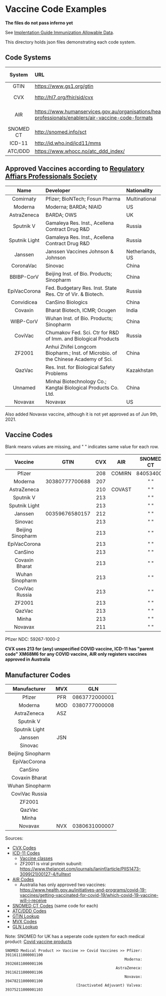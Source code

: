 # Vaccine Code Examples

**The files do not pass inferno yet**

See [Implentation Guide Immunization Allowable Data](http://build.fhir.org/ig/dvci/vaccine-credential-ig/branches/main/StructureDefinition-vaccination-credential-immunization.html).

This directory holds json files demonstrating each code system.

## Code Systems

| System    | URL                                   | Value set          | Manufacturer Required? |
| :-------: | :------------------------------------ | :----------------: | :--------------------: |
| GTIN      | <https://www.gs1.org/gtin>            | VaccineProductGTIN | NO                     |
| CVX       | <http://hl7.org/fhir/sid/cvx>         | VacccineProductCVX | NO (for Covid)         |
| AIR       | <https://www.humanservices.gov.au/organisations/health-professionals/enablers/air-vaccine-code-formats> | Austrailian Immunisation Register Vaccine | NO |
| SNOMED CT | <http://snomed.info/sct>              | VaccineTypeSNOMED  | YES                    |
| ICD-11    | <http://id.who.ind/icd11/mms>         | VaccineTargetICD11 | YES                    |
| ATC/DDD   | <https://www.whocc.no/atc_ddd_index/> | VaccineTargetATC   | YES                    |


## Approved Vaccines according to [Regulatory Affiars Professionals Society](https://www.raps.org/news-and-articles/news-articles/2020/3/covid-19-vaccine-tracker)

| Name          | Developer                                                                         | Nationality     |
| :-----------: | :-------------------------------------------------------------------------------- | :-------------- |
| Comirnaty     | Pfizer; BioNTech; Fosun Pharma                                                    | Multinational   |
| Moderna       | Moderna; BARDA; NIAID                                                             | US              |
| AstraZeneca   | BARDA; OWS                                                                        | UK              | 
| Sputnik V     | Gamaleya Res. Inst., Acellena Contract Drug R&D                                   | Russia          |
| Sputnik Light | Gamaleya Res. Inst., Acellena Contract Drug R&D                                   | Russia          |
| Janssen       | Janssen Vaccines Johnson & Johnson                                                | Netherlands, US |
| CoronaVac     | Sinovac                                                                           | China           |
| BBIBP-CorV    | Beijing Inst. of Bio. Products; Sinopharm                                         | China           |
| EpiVacCorona  | Fed. Budgetary Res. Inst. State Res. Ctr of Vir. & Biotech.                       | Russia          |
| Convidicea    | CanSino Biologics                                                                 | China           |
| Covaxin       | Bharat Biotech, ICMR; Ocugen                                                      | India           |
| WIBP-CorV     | Wuhan Inst. of Bio. Products; Sinopharm                                           | China           |
| CoviVac       | Chumakov Fed. Sci. Ctr for R&D of Imm. and Biological Products                    | Russia          |
| ZF2001        | Anhui Zhifei Longcom Biopharm.; Inst. of Microbio. of the Chinese Academy of Sci. | China           |
| QazVac        | Res. Inst. for Biological Safety Problems                                         | Kazakhstan      |
| Unnamed       | Minhai Biotechnology Co.; Kangtai Biological Products Co. Ltd.                    | China           |
| Novavax       | Novavax                                                                           | US              |

Also added Novavax vaccine, although it is not yet approved as of Jun 9th, 2021.

## Vaccine Codes

Blank means values are missing, and " " indicates same value for each row.

| Vaccine           | GTIN            | CVX      | AIR      | SNOMED CT | ICD-11    | ATC/DDD  |
| :---------------: | :-------------: | :------: | :------: | :-------: | :-------: | :------: |
| Pfizer            |                 | 208      | COMIRN   | 840534001 |  XM0GQ8   | J07BX03  |
| Moderna           | 30380777700688  | 207      |          |   "   "   |  XM0GQ8   |  "   "   |
| AstraZeneca       |                 | 210      | COVAST   |   "   "   |  XM9QW8   |  "   "   |
| Sputnik V         |                 | 213      |          |   "   "   |  XM9QW8   |  "   "   |
| Sputnik Light     |                 | 213      |          |   "   "   |  XM9QW8   |  "   "   |
| Janssen           | 00359676580157  | 212      |          |   "   "   |  XM9QW8   |  "   "   |
| Sinovac           |                 | 213      |          |   "   "   |  XMLNL1   |  "   "   |
| Beijing Sinopharm |                 | 213      |          |   "   "   |  XMLNL1   |  "   "   |
| EpiVacCorona      |                 | 213      |          |   "   "   |  XM5JC5   |  "   "   |
| CanSino           |                 | 213      |          |   "   "   |  XM9QW8   |  "   "   |
| Covaxin Bharat    |                 | 213      |          |   "   "   |  XM1NL1   |  "   "   |
| Wuhan Sinopharm   |                 | 213      |          |   "   "   |  XMLNL1   |  "   "   |
| CoviVac Russia    |                 | 213      |          |   "   "   |  XMLNL1   |  "   "   |
| ZF2001            |                 | 213      |          |   "   "   |  XM5JC5   |  "   "   |
| QazVac            |                 | 213      |          |   "   "   |  XMLNL1   |  "   "   |
| Minha             |                 | 213      |          |   "   "   |  XMLNL1   |  "   "   |
| Novavax           |                 | 211      |          |   "   "   |  XM5JC5   |  "   "   |

Pfizer NDC: 59267-1000-2

**CVX uses 213 for (any) unspecified COVID vaccine, ICD-11 has "parent code" XM68M6 for any COVID vaccine, AIR only registers vaccines approved in Australia**


## Manufacturer Codes
| Manufacturer      | MVX  | GLN            |
|:-----------------:|:----:|:--------------:|
| Pfizer            | PFR  | 0863772000001  |
| Moderna           | MOD  | 0380777000008  |
| AstraZeneca       | ASZ  |                |
| Sputnik V         |      |                |
| Sputnik Light     |      |                |
| Janssen           | JSN  |                |
| Sinovac           |      |                |
| Beijing Sinopharm |      |                |
| EpiVacCorona      |      |                |
| CanSino           |      |                |
| Covaxin Bharat    |      |                |
| Wuhan Sinopharm   |      |                |
| CoviVac Russia    |      |                |
| ZF2001            |      |                |
| QazVac            |      |                |
| Minha             |      |                |
| Novavax           | NVX  | 0380631000007  |

Sources:
 - [CVX Codes](https://www.cdc.gov/vaccines/programs/iis/COVID-19-related-codes.html)
 - [ICD-11 Codes](https://icd.who.int/browse11/l-m/en#/http%3a%2f%2fid.who.int%2ficd%2fentity%2f873941688)
   + [Vaccine classes](https://www.raps.org/news-and-articles/news-articles/2020/3/covid-19-vaccine-tracker)
   + ZF2001 is viral protein subunit: <https://www.thelancet.com/journals/laninf/article/PIIS1473-3099(21)00127-4/fulltext>
 - [AIR Codes](https://www.servicesaustralia.gov.au/organisations/health-professionals/services/medicare/medicare-online-software-developers/resources/formats-exchange-electronic-data/air-vaccine-code-formats)
   + Australia has only approved two vaccines: <https://www.health.gov.au/initiatives-and-programs/covid-19-vaccines/getting-vaccinated-for-covid-19/which-covid-19-vaccine-will-i-receive>
 - [SNOMED CT Codes](https://confluence.ihtsdotools.org/display/snomed/SNOMED+CT+COVID-19+Related+Content) (same code for each)
 - [ATC/DDD Codes](https://www.whocc.no/lists_of__temporary_atc_ddds_and_alterations/new_atc_5th_levels/)
 - [GTIN Lookup](https://gepir.gs1.org/index.php/search-by-gtin)
 - [MVX Codes](https://www2a.cdc.gov/vaccines/iis/iisstandards/vaccines.asp?rpt=tradename)
 - [GLN Lookup](https://gepir.gs1.org/index.php/search-by-party-name)

Note: SNOMED for UK has a seperate code system for each medical product: [Covid vaccine products](https://termbrowser.nhs.uk/?perspective=full&conceptId1=39330711000001103&edition=uk-edition&release=v20210512&server=https://termbrowser.nhs.uk/sct-browser-api/snomed&langRefset=999000681000001101,999001251000000103)

```
SNOMED Medical Product >> Vaccine >> Covid Vaccines >> Pfizer: 39116111000001100
                                                      Moderna: 39326811000001106
                                                  AstraZeneca: 39116211000001106
                                                      Novavax: 39478211000001100
                                (Inactivated Adjuvant) Valvea: 39375211000001103
```
